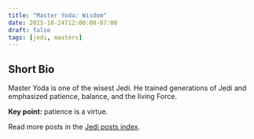 ```yaml
---
title: "Master Yoda: Wisdom"
date: 2025-10-24T12:00:00-07:00
draft: false
tags: [jedi, masters]
---
```


## Short Bio

Master Yoda is one of the wisest Jedi. He trained generations of Jedi and emphasized patience, balance, and the living Force.

**Key point:** patience is a virtue.

Read more posts in the [Jedi posts index](/jedi-site/posts/).
